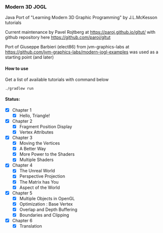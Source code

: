 ### Modern 3D JOGL
Java Port of  "Learning Modern 3D Graphic Programming" by J.L.McKesson tutorials

Current maintenance by Pavel Rojtberg at https://paroj.github.io/gltut/ with github repository here https://github.com/paroj/gltut

Port of Giuseppe Barbieri (elect86) from jvm-graphics-labs at https://github.com/jvm-graphics-labs/modern-jogl-examples was used as a starting point (and later)

#### How to use
Get a list of available tutorials with command below
```
./gradlew run
```

#### Status:

- [x] Chapter 1
  - [x] Hello, Triangle!
- [x] Chapter 2
  - [x] Fragment Position Display
  - [x] Vertex Attributes
- [x] Chapter 3
  - [x] Moving the Vertices
  - [x] A Better Way
  - [x] More Power to the Shaders
  - [x] Multiple Shaders
- [x] Chapter 4
  - [x] The Unreal World
  - [x] Perspective Projection
  - [x] The Matrix has You
  - [x] Aspect of the World
- [x] Chapter 5
  - [x] Multiple Objects in OpenGL
  - [x] Optimization : Base Vertex
  - [x] Overlap and Depth Buffering
  - [x] Boundaries and Clipping
- [x] Chapter 6
  - [x] Translation
